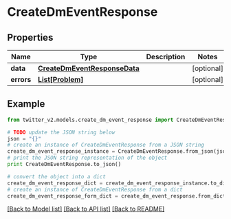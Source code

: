 # CreateDmEventResponse


## Properties
Name | Type | Description | Notes
------------ | ------------- | ------------- | -------------
**data** | [**CreateDmEventResponseData**](CreateDmEventResponseData.md) |  | [optional] 
**errors** | [**List[Problem]**](Problem.md) |  | [optional] 

## Example

```python
from twitter_v2.models.create_dm_event_response import CreateDmEventResponse

# TODO update the JSON string below
json = "{}"
# create an instance of CreateDmEventResponse from a JSON string
create_dm_event_response_instance = CreateDmEventResponse.from_json(json)
# print the JSON string representation of the object
print CreateDmEventResponse.to_json()

# convert the object into a dict
create_dm_event_response_dict = create_dm_event_response_instance.to_dict()
# create an instance of CreateDmEventResponse from a dict
create_dm_event_response_form_dict = create_dm_event_response.from_dict(create_dm_event_response_dict)
```
[[Back to Model list]](../README.md#documentation-for-models) [[Back to API list]](../README.md#documentation-for-api-endpoints) [[Back to README]](../README.md)


